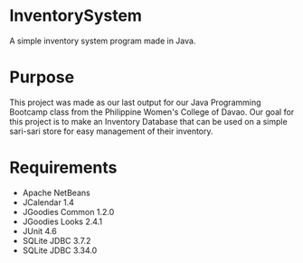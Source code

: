 # InventorySystem
A simple inventory system program made in Java.

# Purpose
This project was made as our last output for our Java Programming Bootcamp class from the Philippine Women's College of Davao. Our goal for this project is to make an Inventory Database that can be used on a simple sari-sari store for easy management of their inventory.

# Requirements
- Apache NetBeans 
- JCalendar 1.4
- JGoodies Common 1.2.0
- JGoodies Looks 2.4.1
- JUnit 4.6
- SQLite JDBC 3.7.2
- SQLite JDBC 3.34.0
